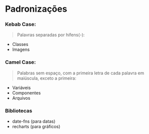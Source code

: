 # Padronizações

### Kebab Case:

> Palavras separadas por hífens(-):

- Classes
- Imagens

### Camel Case:

> Palabras sem espaço, com a primeira letra de cada palavra em maiúscula, exceto a primeira:

- Variáveis
- Componentes
- Arquivos


### Bibliotecas

- date-fns (para datas)
- recharts (para gráficos)